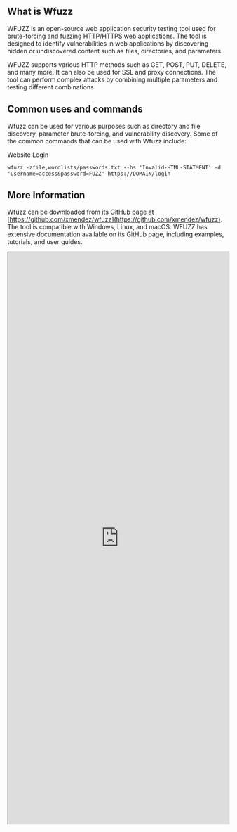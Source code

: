 ##  What is Wfuzz
WFUZZ is an open-source web application security testing tool used for brute-forcing and fuzzing HTTP/HTTPS web applications. The tool is designed to identify vulnerabilities in web applications by discovering hidden or undiscovered content such as files, directories, and parameters.

WFUZZ supports various HTTP methods such as GET, POST, PUT, DELETE, and many more. It can also be used for SSL and proxy connections. The tool can perform complex attacks by combining multiple parameters and testing different combinations.

##  Common uses and commands
Wfuzz can be used for various purposes such as directory and file discovery, parameter brute-forcing, and vulnerability discovery. Some of the common commands that can be used with Wfuzz  include:

Website Login
```
wfuzz -zfile,wordlists/passwords.txt --hs 'Invalid-HTML-STATMENT' -d 'username=access&password=FUZZ' https://DOMAIN/login
```

##  More Information
Wfuzz  can be downloaded from its GitHub page at [https://github.com/xmendez/wfuzz](https://github.com/xmendez/wfuzz). The tool is compatible with Windows, Linux, and macOS. WFUZZ has extensive documentation available on its GitHub page, including examples, tutorials, and user guides.

<iframe src="https://github.com/xmendez/wfuzz" width="100%" height="1300"></iframe>